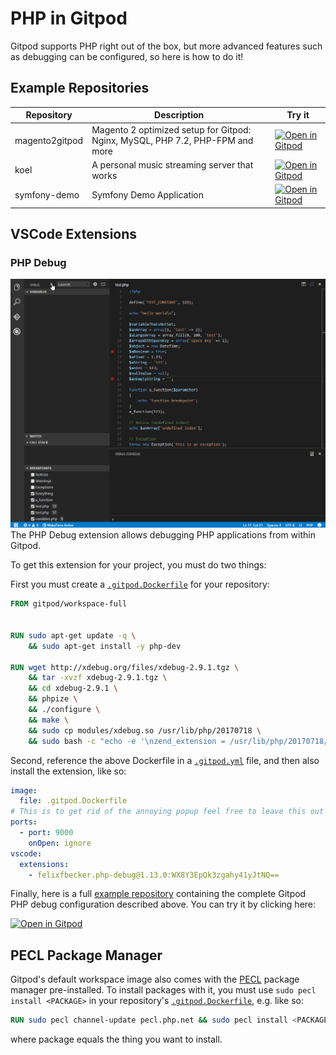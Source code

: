 # PHP in Gitpod

Gitpod supports PHP right out of the box, but more advanced features such as debugging can be configured, so here is how to do it!

## Example Repositories

| Repository | Description | Try it |
|------------|-------------|--------|
| magento2gitpod | Magento 2 optimized setup for Gitpod: Nginx, MySQL, PHP 7.2, PHP-FPM and more | [![Open in Gitpod](https://gitpod.io/button/open-in-gitpod.svg)](https://gitpod.io/#https://github.com/nemke82/magento2gitpod) |
| koel | A personal music streaming server that works | [![Open in Gitpod](https://gitpod.io/button/open-in-gitpod.svg)](https://gitpod.io/#https://github.com/phanan/koel) |
| symfony-demo | Symfony Demo Application |[![Open in Gitpod](https://gitpod.io/button/open-in-gitpod.svg)](https://gitpod.io/#https://github.com/gitpod-io/symfony-demo)
## VSCode Extensions
### PHP Debug

![](images/phpDebug.gif)
The PHP Debug extension allows debugging PHP applications from within Gitpod.

To get this extension for your project, you must do two things:

First you must create a [`.gitpod.Dockerfile`](https://www.gitpod.io/docs/config-docker/) for your repository:

```Dockerfile
FROM gitpod/workspace-full


RUN sudo apt-get update -q \
    && sudo apt-get install -y php-dev

RUN wget http://xdebug.org/files/xdebug-2.9.1.tgz \
    && tar -xvzf xdebug-2.9.1.tgz \
    && cd xdebug-2.9.1 \
    && phpize \
    && ./configure \
    && make \
    && sudo cp modules/xdebug.so /usr/lib/php/20170718 \
    && sudo bash -c "echo -e '\nzend_extension = /usr/lib/php/20170718/xdebug.so\n[XDebug]\nxdebug.remote_enable = 1\nxdebug.remote_autostart = 1\n' >> /etc/php/7.2/cli/php.ini"
```

Second, reference the above Dockerfile in a [`.gitpod.yml`](https://www.gitpod.io/docs/config-gitpod-file/) file, and then also install the extension, like so:

```yaml
image:
  file: .gitpod.Dockerfile
# This is to get rid of the annoying popup feel free to leave this out
ports:
  - port: 9000
    onOpen: ignore
vscode:
  extensions:
    - felixfbecker.php-debug@1.13.0:WX8Y3EpQk3zgahy41yJtNQ==
```

Finally, here is a full [example repository](https://github.com/JesterOrNot/Gitpod-PHP-Debug) containing the complete Gitpod PHP debug configuration described above. You can try it by clicking here:

[![Open in Gitpod](https://gitpod.io/button/open-in-gitpod.svg)](https://gitpod.io/#https://github.com/JesterOrNot/Gitpod-PHP-Debug)

## PECL Package Manager
Gitpod's default workspace image also comes with the [PECL](https://pecl.php.net/) package manager pre-installed. To install packages with it, you must use `sudo pecl install <PACKAGE>` in your repository's [`.gitpod.Dockerfile`](https://www.gitpod.io/docs/config-docker/), e.g. like so:
```Dockerfile
RUN sudo pecl channel-update pecl.php.net && sudo pecl install <PACKAGE>
``` 
where package equals the thing you want to install.

